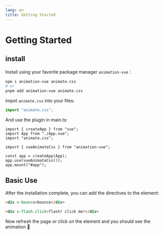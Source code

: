 ```yaml
---
lang: en
title: Getting Started
---
```


# Getting Started

## install

Install using your favorite package manager `animation-vue`：

```sh
npm i animation-vue animate.css
# or
pnpm add animation-vue animate.css
```

impot `animate.css` into your files:

```ts
import "animate.css";
```

And use the plugin in main.ts:

```ts{5,8}
import { createApp } from "vue";
import App from "./App.vue";
import "animate.css";

import { vueAnimateCss } from "animation-vue";

const app = createApp(App);
app.use(vueAnimateCss());
app.mount("#app");
```

## Basic Use

After the installation complete, you can add the directives to the element:

```html
<div v-bounce>bounce</div>

<div v-flash.click>flash! click me!</div>
```

Now refresh the page or click on the element and you should see the animation :tada:

<script setup lang="ts">
import { reactive } from "vue";
import { AnimateConfig } from "../../lib/main";

const state = reactive<{
  bounceConfig: AnimateConfig;
}>({
  bounceConfig: {
    duration: 2000,
    repeat: 3,
    delay: 700,
    autoPlay: false
  }
});
</script>
